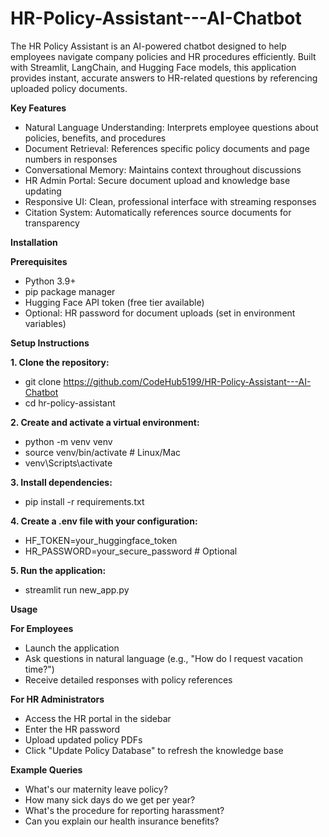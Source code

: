 # HR-Policy-Assistant---AI-Chatbot
The HR Policy Assistant is an AI-powered chatbot designed to help employees navigate company policies and HR procedures efficiently. Built with Streamlit, LangChain, and Hugging Face models, this application provides instant, accurate answers to HR-related questions by referencing uploaded policy documents.

**Key Features**
- Natural Language Understanding: Interprets employee questions about policies, benefits, and procedures
- Document Retrieval: References specific policy documents and page numbers in responses
- Conversational Memory: Maintains context throughout discussions
- HR Admin Portal: Secure document upload and knowledge base updating
- Responsive UI: Clean, professional interface with streaming responses
- Citation System: Automatically references source documents for transparency

**Installation**

**Prerequisites**
- Python 3.9+
- pip package manager
- Hugging Face API token (free tier available)
- Optional: HR password for document uploads (set in environment variables)

**Setup Instructions**

**1. Clone the repository:**
- git clone https://github.com/CodeHub5199/HR-Policy-Assistant---AI-Chatbot
- cd hr-policy-assistant

**2. Create and activate a virtual environment:**
- python -m venv venv
- source venv/bin/activate  # Linux/Mac
- venv\Scripts\activate

**3. Install dependencies:**
- pip install -r requirements.txt

**4. Create a .env file with your configuration:**
- HF_TOKEN=your_huggingface_token
- HR_PASSWORD=your_secure_password  # Optional

**5. Run the application:**
- streamlit run new_app.py

**Usage**

**For Employees**
- Launch the application
- Ask questions in natural language (e.g., "How do I request vacation time?")
- Receive detailed responses with policy references

**For HR Administrators**
- Access the HR portal in the sidebar
- Enter the HR password
- Upload updated policy PDFs
- Click "Update Policy Database" to refresh the knowledge base

**Example Queries**
- What's our maternity leave policy?
- How many sick days do we get per year?
- What's the procedure for reporting harassment?
- Can you explain our health insurance benefits?

